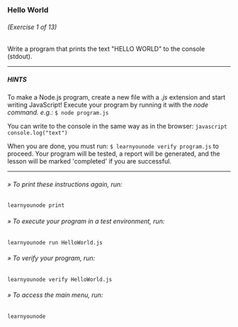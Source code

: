 ### Hello World
###### (Exercise 1 of 13)
Write a program that prints the text "HELLO WORLD" to the console (stdout).

___
##### HINTS
To make a Node.js program, create a new file with a *.js* extension and
start writing JavaScript! Execute your program by running it with the *node command. e.g.:*
    `$ node program.js`

You can write to the console in the same way as in the browser:
    ```javascript
    console.log("text")
    ```

When you are done, you must run: `$ learnyounode verify program.js` to proceed. Your program will be tested, a report will be generated, and
the lesson will be marked 'completed' if you are successful.

___
###### » To print these instructions again, run:
    learnyounode print
###### » To execute your program in a test environment, run:
    learnyounode run HelloWorld.js
###### » To verify your program, run:
    learnyounode verify HelloWorld.js
###### » To access the main menu, run:
    learnyounode
